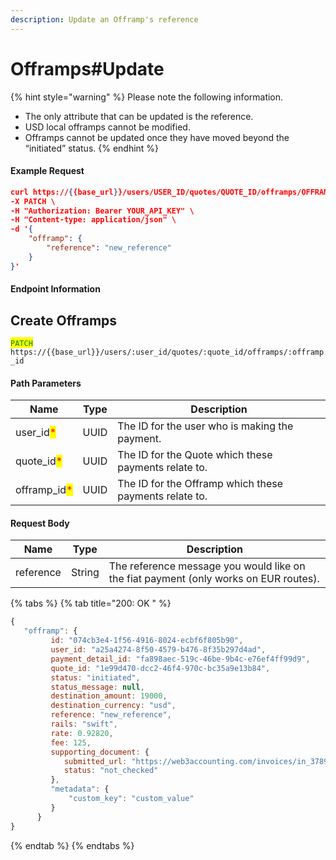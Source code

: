 ```yaml
---
description: Update an Offramp's reference
---
```


# Offramps#Update

{% hint style="warning" %}
Please note the following information.

* The only attribute that can be updated is the reference.
* USD local offramps cannot be modified.
* Offramps cannot be updated once they have moved beyond the “initiated” status.
{% endhint %}

#### Example Request

```json
curl https://{{base_url}}/users/USER_ID/quotes/QUOTE_ID/offramps/OFFRAMP_ID \
-X PATCH \
-H "Authorization: Bearer YOUR_API_KEY" \
-H "Content-type: application/json" \
-d '{
    "offramp": {
        "reference": "new_reference"
    }
}' 
```

#### Endpoint Information

## Create Offramps

<mark style="color:green;">`PATCH`</mark> `https://{{base_url}}/users/:user_id/quotes/:quote_id/offramps/:offramp_id`

#### Path Parameters

| Name                                          | Type | Description                                            |
| --------------------------------------------- | ---- | ------------------------------------------------------ |
| user\_id<mark style="color:red;">\*</mark>    | UUID | The ID for the user who is making the payment.         |
| quote\_id<mark style="color:red;">\*</mark>   | UUID | The ID for the Quote which these payments relate to.   |
| offramp\_id<mark style="color:red;">\*</mark> | UUID | The ID for the Offramp which these payments relate to. |

#### Request Body

| Name      | Type   | Description                                                                          |
| --------- | ------ | ------------------------------------------------------------------------------------ |
| reference | String | The reference message you would like on the fiat payment (only works on EUR routes). |

{% tabs %}
{% tab title="200: OK " %}
```javascript
{ 
   "offramp": {
         id: "074cb3e4-1f56-4916-8024-ecbf6f805b90",
         user_id: "a25a4274-8f50-4579-b476-8f35b297d4ad",
         payment_detail_id: "fa898aec-519c-46be-9b4c-e76ef4ff99d9",
         quote_id: "1e99d470-dcc2-46f4-970c-bc35a9e13b84",
         status: "initiated",
         status_message: null,
         destination_amount: 19000,
         destination_currency: "usd",
         reference: "new_reference",
         rails: "swift",
         rate: 0.92820,
         fee: 125,
         supporting_document: {
            submitted_url: "https://web3accounting.com/invoices/in_378949x.pdf",
            status: "not_checked"
         },
         "metadata": {
             "custom_key": "custom_value"
         }
      }
}
```
{% endtab %}
{% endtabs %}

